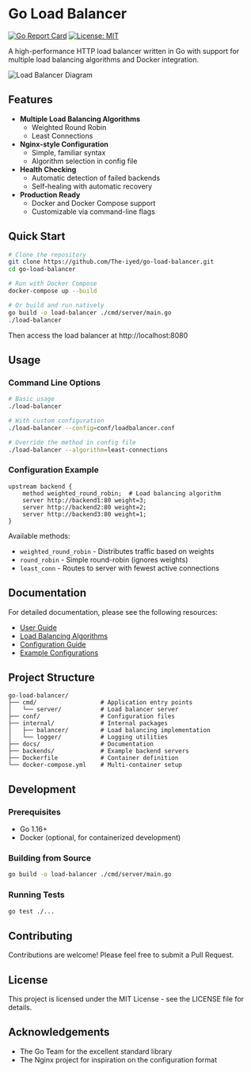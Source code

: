 # Go Load Balancer

[![Go Report Card](https://goreportcard.com/badge/github.com/The-iyed/go-load-balancer)](https://goreportcard.com/report/github.com/The-iyed/go-load-balancer)
[![License: MIT](https://img.shields.io/badge/License-MIT-yellow.svg)](https://opensource.org/licenses/MIT)

A high-performance HTTP load balancer written in Go with support for multiple load balancing algorithms and Docker integration.

![Load Balancer Diagram](docs/images/load-balancer-diagram.png)

## Features

- **Multiple Load Balancing Algorithms**
  - Weighted Round Robin
  - Least Connections
- **Nginx-style Configuration**
  - Simple, familiar syntax
  - Algorithm selection in config file
- **Health Checking**
  - Automatic detection of failed backends
  - Self-healing with automatic recovery
- **Production Ready**
  - Docker and Docker Compose support
  - Customizable via command-line flags

## Quick Start

```bash
# Clone the repository
git clone https://github.com/The-iyed/go-load-balancer.git
cd go-load-balancer

# Run with Docker Compose
docker-compose up --build

# Or build and run natively
go build -o load-balancer ./cmd/server/main.go
./load-balancer
```

Then access the load balancer at http://localhost:8080

## Usage

### Command Line Options

```bash
# Basic usage
./load-balancer

# With custom configuration
./load-balancer --config=conf/loadbalancer.conf

# Override the method in config file
./load-balancer --algorithm=least-connections
```

### Configuration Example

```
upstream backend {
    method weighted_round_robin;  # Load balancing algorithm
    server http://backend1:80 weight=3;
    server http://backend2:80 weight=2;
    server http://backend3:80 weight=1;
}
```

Available methods:
- `weighted_round_robin` - Distributes traffic based on weights
- `round_robin` - Simple round-robin (ignores weights)
- `least_conn` - Routes to server with fewest active connections

## Documentation

For detailed documentation, please see the following resources:

- [User Guide](docs/README.md)
- [Load Balancing Algorithms](docs/algorithms.md)
- [Configuration Guide](docs/configuration.md)
- [Example Configurations](docs/examples)

## Project Structure

```
go-load-balancer/
├── cmd/                  # Application entry points
│   └── server/           # Load balancer server
├── conf/                 # Configuration files
├── internal/             # Internal packages
│   ├── balancer/         # Load balancing implementation
│   └── logger/           # Logging utilities
├── docs/                 # Documentation
├── backends/             # Example backend servers
├── Dockerfile            # Container definition
└── docker-compose.yml    # Multi-container setup
```

## Development

### Prerequisites

- Go 1.16+
- Docker (optional, for containerized development)

### Building from Source

```bash
go build -o load-balancer ./cmd/server/main.go
```

### Running Tests

```bash
go test ./...
```

## Contributing

Contributions are welcome! Please feel free to submit a Pull Request.

## License

This project is licensed under the MIT License - see the LICENSE file for details.

## Acknowledgements

- The Go Team for the excellent standard library
- The Nginx project for inspiration on the configuration format 